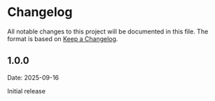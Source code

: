 # Changelog

All notable changes to this project will be documented in this file.
The format is based on [Keep a Changelog](http://keepachangelog.com/).

## 1.0.0

Date: 2025-09-16

Initial release
